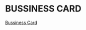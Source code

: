 # BUSSINESS CARD

[Bussiness Card](https://www.canva.com/design/DAGGbz2vPcw/dJsyWotKwNeP3GscF2bc3w/edit)
